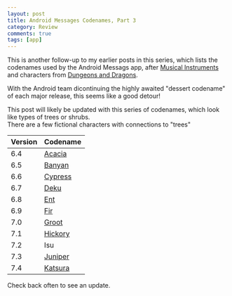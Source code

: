 ```yaml
---
layout: post
title: Android Messages Codenames, Part 3
category: Review
comments: true
tags: [app]
---
```


This is another follow-up to my earlier posts in this series, which lists the codenames used by the Android Messags app, after [Musical Instruments](https://midhunhk.github.io/review/2018/09/06/android-messages-codenames/) and characters from [Dungeons and Dragons](https://midhunhk.github.io/review/2018/10/26/android-messages-mark-2/). 

With the Android team dicontinuing the highly awaited "dessert codename" of each major release, this seems like a good detour!
<!-- more -->

This post will likely be updated with this series of codenames, which look like types of trees or shrubs.  
There are a few fictional characters with connections to "trees"

| Version | Codename |
|---------|----------|
| 6.4     | [Acacia](https://en.wikipedia.org/wiki/Acacia) |
| 6.5     | [Banyan](https://en.wikipedia.org/wiki/Banyan) |
| 6.6     | [Cypress](https://en.wikipedia.org/wiki/Cypress) |
| 6.7     | [Deku](https://zelda.gamepedia.com/The_Great_Deku_Tree) |
| 6.8     | [Ent](https://en.wikipedia.org/wiki/Ent) |
| 6.9     | [Fir](https://en.wikipedia.org/wiki/Fir) |
| 7.0     | [Groot](https://en.wikipedia.org/wiki/Groot) |
| 7.1     | [Hickory](https://en.wikipedia.org/wiki/Hickory) |
| 7.2     | Isu |
| 7.3     | [Juniper](https://en.wikipedia.org/wiki/Juniper) |
| 7.4     | [Katsura](https://en.wikipedia.org/wiki/Cercidiphyllum) |

Check back often to see an update.
